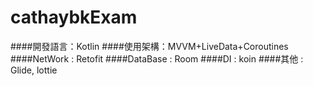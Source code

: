 # cathaybkExam

####開發語言：Kotlin
####使用架構：MVVM+LiveData+Coroutines
####NetWork : Retofit
####DataBase : Room
####DI : koin
####其他 : Glide, lottie
